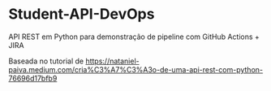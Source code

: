 # Student-API-DevOps

API REST em Python para demonstração de pipeline com GitHub Actions + JIRA

Baseada no tutorial de https://nataniel-paiva.medium.com/cria%C3%A7%C3%A3o-de-uma-api-rest-com-python-76696d17bfb9